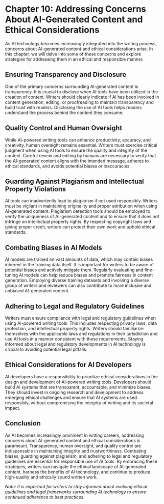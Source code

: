 Chapter 10: Addressing Concerns About AI-Generated Content and Ethical Considerations
=====================================================================================

As AI technology becomes increasingly integrated into the writing process, concerns about AI-generated content and ethical considerations arise. In this chapter, we will delve into some of these concerns and explore strategies for addressing them in an ethical and responsible manner.

Ensuring Transparency and Disclosure
------------------------------------

One of the primary concerns surrounding AI-generated content is transparency. It is crucial to disclose when AI tools have been utilized in the creation of content. Writers should clearly indicate if AI has been involved in content generation, editing, or proofreading to maintain transparency and build trust with readers. Disclosing the use of AI tools helps readers understand the process behind the content they consume.

Quality Control and Human Oversight
-----------------------------------

While AI-powered writing tools can enhance productivity, accuracy, and creativity, human oversight remains essential. Writers must exercise critical judgment when using AI tools to ensure the quality and integrity of the content. Careful review and editing by humans are necessary to verify that the AI-generated content aligns with the intended message, adheres to ethical standards, and avoids potential biases or inaccuracies.

Guarding Against Plagiarism and Intellectual Property Violations
----------------------------------------------------------------

AI tools can inadvertently lead to plagiarism if not used responsibly. Writers must be vigilant in maintaining originality and proper attribution when using AI-generated content. Plagiarism detection tools should be employed to verify the uniqueness of AI-generated content and to ensure that it does not infringe on intellectual property rights. By respecting copyright laws and giving proper credit, writers can protect their own work and uphold ethical standards.

Combating Biases in AI Models
-----------------------------

AI models are trained on vast amounts of data, which may contain biases inherent in the training data itself. It is important for writers to be aware of potential biases and actively mitigate them. Regularly evaluating and fine-tuning AI models can help reduce biases and promote fairness in content generation. Employing diverse training datasets and involving a diverse group of writers and reviewers can also contribute to more inclusive and unbiased AI-generated content.

Adhering to Legal and Regulatory Guidelines
-------------------------------------------

Writers must ensure compliance with legal and regulatory guidelines when using AI-powered writing tools. This includes respecting privacy laws, data protection, and intellectual property rights. Writers should familiarize themselves with the applicable laws and regulations in their jurisdiction and use AI tools in a manner consistent with these requirements. Staying informed about legal and regulatory developments in AI technology is crucial to avoiding potential legal pitfalls.

Ethical Considerations for AI Developers
----------------------------------------

AI developers have a responsibility to prioritize ethical considerations in the design and development of AI-powered writing tools. Developers should build AI systems that are transparent, accountable, and minimize biases. They should invest in ongoing research and development to address emerging ethical challenges and ensure that AI systems are used responsibly, without compromising the integrity of writing and its societal impact.

Conclusion
----------

As AI becomes increasingly prominent in writing careers, addressing concerns about AI-generated content and ethical considerations is paramount. Transparency, human oversight, and quality control are indispensable in maintaining integrity and trustworthiness. Combating biases, guarding against plagiarism, and adhering to legal and regulatory guidelines are essential for responsible use of AI tools. By embracing these strategies, writers can navigate the ethical landscape of AI-generated content, harness the benefits of AI technology, and continue to produce high-quality and ethically sound written work.

*Note: It is important for writers to stay informed about evolving ethical guidelines and legal frameworks surrounding AI technology to ensure continued adherence to best practices.*
